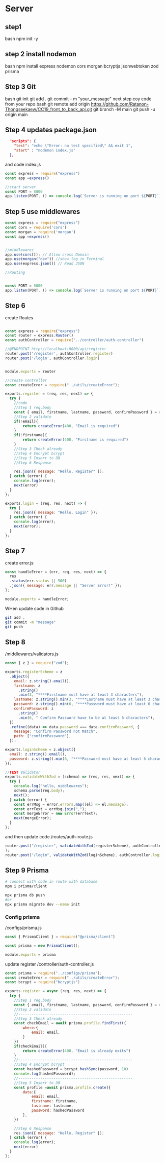 # Server
## step1 
bash 
npm init -y 
## step 2 install nodemon 
bash
npm install express nodemon cors morgan bcryptjs jsonwebtoken zod prisma

## Step 3 Git 
bash
git init 
git add . 
git commit - m "your_message"
next step 
coy code from your repo
bash
git remote add origin https://github.com/Ratanon-Thongseekaew/CC19_front_to_back_api.git
git branch -M main
git push -u origin main


## Step 4 updates package.json 
```json
  "scripts": {
    "test": "echo \"Error: no test specified\" && exit 1",
    "start" : "nodemon index.js"
  },
```
and code index.js
```js
const express = require("express")
const app =express()

//start server
const PORT = 8000
app.listen(PORT, () => console.log(`Server is running on port ${PORT}`))
```

## Step 5 use middlewares
```js
const express = require("express")
const cors = require('cors')
const morgan = require('morgan')
const app =express()


//middlewares
app.use(cors()); // Allow cross Domain
app.use(morgan("dev")) //show log in Terminal
app.use(express.json()) // Read JSON

//Routing


const PORT = 8000
app.listen(PORT, () => console.log(`Server is running on port ${PORT}`))
```

## Step 6 
create Routes
```js

const express = require("express")
const router = express.Router()
const authController = require("../controller/auth-controller")

//@ENDPOINT http://localhoat:8000/api/register
router.post('/register', authController.register)
router.post('/login', authController.login)


module.exports = router

//create controller
const createError = require("../utils/createError");

exports.register = (req, res, next) => {
  try {
    //code
    //Step 1 req.body
    const { email, firstname, lastname, password, confirmPassword } = req.body;
    //Step 2 validate
    if(!email){
        return createError(400, "Email is required")
    }
    if(!firstname){
        return createError(400, "Firstname is required")
    }
    //Step 3 Check already
    //Step 4 Encrypt bcrypt
    //Step 5 Insert to DB
    //Step 6 Response

    res.json({ message: "Hello, Register" });
  } catch (error) {
    console.log(error);
    next(error)
  }
};

exports.login = (req, res, next) => {
  try {
    res.json({ message: "Hello, Login" });
  } catch (error) {
    console.log(error);
    next(error);
  }
};

```

## Step 7
create error.js

```js
const handleError = (err, req, res, next) => {
  res
  .status(err.status || 500)
  .json({ message: err.message || "Server Error!" });
};

module.exports = handleError;

```


WHen update code in Github
```bash
git add . 
git commit -m "message"
git push
```
## Step 8
/middlewares/validators.js
```js
const { z } = require("zod");

exports.registerScheme = z
  .object({
    email: z.string().email(),
    firstname: z
      .string()
      .min(3, "****Firstname must have at least 3 characters"),
    lastname: z.string().min(3, "****Lastname must have at least 3 characters"),
    password: z.string().min(6, "****Password must have at least 6 characters"),
    confirmPassword: z
      .string()
      .min(6, " Confirm Password have to be at least 6 characters"),
  })
  .refine((data) => data.password === data.confirmPassword, {
    message: "Confirm Password not Match",
    path: ["confirmPassword"],
  });

exports.loginScheme = z.object({
  email: z.string().email(),
  password: z.string().min(6, "****Password must have at least 6 characters"),
});

//TEST Validator
exports.validateWithZod = (schema) => (req, res, next) => {
  try {
    console.log("hello, middlewares");
    schema.parse(req.body);
    next();
  } catch (error) {
    const errMsg = error.errors.map((el) => el.message);
    const errText = errMsg.join(",");
    const mergeError = new Error(errText);
    next(mergeError);
  }
};

```
and then update code 
/routes/auth-route.js
```js
router.post("/register", validateWithZod(registerScheme), authController.register
);
router.post("/login", validateWithZod(loginScheme), authController.login);
```

## Step 9 Prisma
```bash
# connect with code in route with database 
npm i prisma/client 

npx prisma db push
#or
npx prisma migrate dev --name init
```

### Config prisma
/configs/prisma.js
```js
const { PrismaClient } = require("@prisma/client")

const prisma = new PrismaClient();

module.exports = prisma
```

 update register
/controller/auth-controller.js
```js
const prisma = require("../configs/prisma");
const createError = require("../utils/createError");
const bcrypt = require("bcryptjs")

exports.register = async (req, res, next) => {
  try {
    //Step 1 req.body
    const { email, firstname, lastname, password, confirmPassword } = req.body;
    //Step 2 validate
    //----------------------------------------------------
    //Step 3 Check already
    const checkEmail = await prisma.profile.findFirst({
        where:{
            email: email,
        }
    })
    if(checkEmail){
        return createError(400, "Email is already exits")
    }    
    //----------------------------------------------------
    //Step 4 Encrypt bcrypt
    const hashedPassword = bcrypt.hashSync(password, 10)
    console.log(hashedPassword);
    //----------------------------------------------------
    //Step 5 Insert to DB
    const profile =await prisma.profile.create({
        data:{
            email: email,
            firstname: firstname,
            lastname: lastname,
            password: hashedPassword
        },
    })

    //Step 6 Response
    res.json({ message: "Hello, Register" });
  } catch (error) {
    console.log(error);
    next(error)
  }
};
```